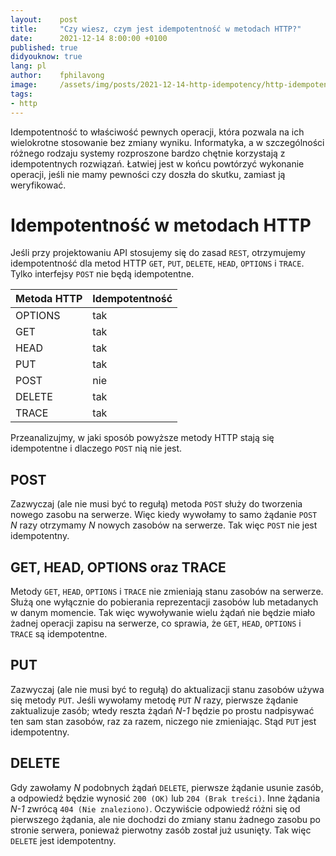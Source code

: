 ```yaml
---
layout:    post
title:     "Czy wiesz, czym jest idempotentność w metodach HTTP?"
date:      2021-12-14 8:00:00 +0100
published: true
didyouknow: true
lang: pl
author:    fphilavong
image:     /assets/img/posts/2021-12-14-http-idempotency/http-idempotency.jpg
tags:
- http
---
```


Idempotentność to właściwość pewnych operacji, która pozwala na ich wielokrotne stosowanie bez zmiany wyniku. Informatyka, a w szczególności różnego rodzaju systemy rozproszone bardzo chętnie korzystają z idempotentnych rozwiązań. Łatwiej jest w końcu powtórzyć wykonanie operacji, jeśli nie mamy pewności czy doszła do skutku, zamiast ją weryfikować.

# Idempotentność w metodach HTTP
Jeśli przy projektowaniu API stosujemy się do zasad `REST`, otrzymujemy idempotentność dla metod HTTP `GET`, `PUT`, `DELETE`, `HEAD`, `OPTIONS` i `TRACE`. Tylko interfejsy `POST` nie będą idempotentne.

|Metoda HTTP|Idempotentność|
|-----------|--------------|
|OPTIONS    |tak           |
|GET        |tak           |
|HEAD       |tak           |
|PUT        |tak           |
|POST       |nie           |
|DELETE     |tak           |
|TRACE      |tak           |

Przeanalizujmy, w jaki sposób powyższe metody HTTP stają się idempotentne i dlaczego `POST` nią nie jest.

## POST
Zazwyczaj (ale nie musi być to regułą) metoda `POST` służy do tworzenia nowego zasobu na serwerze. Więc kiedy wywołamy to samo żądanie `POST` *N* razy otrzymamy *N* nowych zasobów na serwerze. Tak więc `POST` nie jest idempotentny.

## GET, HEAD, OPTIONS oraz TRACE
Metody `GET`, `HEAD`, `OPTIONS` i `TRACE` nie zmieniają stanu zasobów na serwerze. Służą one wyłącznie do pobierania reprezentacji zasobów lub metadanych w danym momencie. Tak więc wywoływanie wielu żądań nie będzie miało żadnej operacji zapisu na serwerze, co sprawia, że `GET`, `HEAD`, `OPTIONS` i `TRACE` są idempotentne.

## PUT
Zazwyczaj (ale nie musi być to regułą) do aktualizacji stanu zasobów używa się metody `PUT`. Jeśli wywołamy metodę `PUT` *N* razy, pierwsze żądanie zaktualizuje zasób; wtedy reszta żądań *N-1* będzie po prostu nadpisywać ten sam stan zasobów, raz za razem, niczego nie zmieniając. Stąd `PUT` jest idempotentny.

## DELETE
Gdy zawołamy *N* podobnych żądań `DELETE`, pierwsze żądanie usunie zasób, a odpowiedź będzie wynosić `200 (OK)` lub `204 (Brak treści)`. Inne żądania *N-1* zwrócą `404 (Nie znaleziono)`. Oczywiście odpowiedź różni się od pierwszego żądania, ale nie dochodzi do zmiany stanu żadnego zasobu po stronie serwera, ponieważ pierwotny zasób został już usunięty. Tak więc `DELETE` jest idempotentny.
